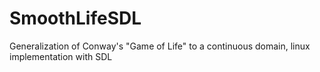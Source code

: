 # SmoothLifeSDL
Generalization of Conway's "Game of Life" to a continuous domain, linux implementation with SDL
